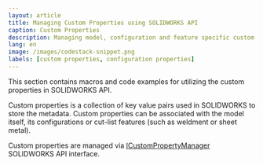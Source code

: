 ```yaml
---
layout: article
title: Managing Custom Properties using SOLIDWORKS API
caption: Custom Properties
description: Managing model, configuration and feature specific custom properties using SOLIDWORKS API
lang: en
image: /images/codestack-snippet.png
labels: [custom properties, configuration properties]
---
```

This section contains macros and code examples for utilizing the custom properties in SOLIDWORKS API.

Custom properties is a collection of key value pairs used in SOLIDWORKS to store the metadata. Custom properties can be associated with the model itself, its configurations or cut-list features (such as weldment or sheet metal).

Custom properties are managed via [ICustomPropertyManager](http://help.solidworks.com/2018/english/api/sldworksapi/SolidWorks.Interop.sldworks~SolidWorks.Interop.sldworks.ICustomPropertyManager.html) SOLIDWORKS API interface.